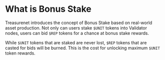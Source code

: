 # What is Bonus Stake

Treasurenet introduces the concept of Bonus Stake based on real-world asset production. Not only can users stake `$UNIT` tokens into Validator nodes, users can bid `$REP` tokens for a chance at bonus stake rewards.

While `$UNIT` tokens that are staked are never lost, `$REP` tokens that are casted for bids will be burned. This is the cost for unlocking maximum `$UNIT` token rewards.

